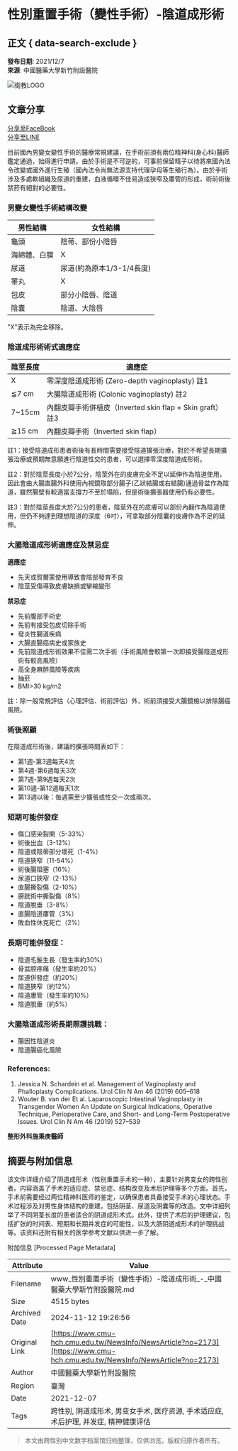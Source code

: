 # 性別重置手術（變性手術）-陰道成形術

## 正文 { data-search-exclude }


**發布日期**: 2021/12/7  
**來源**: 中國醫藥大學新竹附設醫院 

![衛教LOGO](https://www.cmu-hch.cmu.edu.tw/FileUploads/images/衛教LOGO_3.jpg)

## 文章分享
[分享至FaceBook](http://www.facebook.com/sharer.php?u=https://www.cmu-hch.cmu.edu.tw/NewsInfo/NewsArticle?no=2173 "分享至FaceBook")  
[分享至LINE](http://line.naver.jp/R/msg/text/?性別重置手術（變性手術）-陰道成形術%0D%0Ahttps://www.cmu-hch.cmu.edu.tw/NewsInfo/NewsArticle?no=2173 "分享至LINE")

目前國內男變女變性手術的醫療常規建議，在手術前須有兩位精神科(身心科)醫師鑑定通過，始得進行申請。由於手術是不可逆的，可事前保留精子以待將來國內法令改變或國外進行生殖（國內法令尚無法源支持代理孕母等生殖行為）。由於手術涉及多處軟組織及尿道的重建，血液循環不佳易造成狹窄及廔管的形成，術前術後禁菸有絕對的必要性。

### 男變女變性手術結構改變

| 男性結構 | 女性結構 |
| ---------- | ---------- |
| 龜頭      | 陰蒂、部份小陰唇 |
| 海綿體、白膜 | X          |
| 尿道      | 尿道(約為原本1/3-1/4長度) |
| 睪丸      | X          |
| 包皮      | 部分小陰唇、陰道 |
| 陰囊      | 陰道、大陰唇 |

"X"表示為完全移除。

### 陰道成形術術式適應症

| 陰莖長度   | 適應症                       |
|------------|-----------------------------|
| X          | 零深度陰道成形術 (Zero-depth vaginoplasty) 註1 |
| ≦7 cm     | 大腸陰道成形術 (Colonic vaginoplasty) 註2 |
| 7~15cm    | 內翻皮瓣手術併植皮（Inverted skin flap + Skin graft）註3 |
| ≧15 cm    | 內翻皮瓣手術（Inverted skin flap） |

註1：接受陰道成形患者術後有長時間需要接受陰道擴張治療，對於不希望長期擴張治療或預期無意願進行陰道性交的患者，可以選擇零深度陰道成形術。

註2：對於陰莖長度小於7公分，陰莖外在的皮膚完全不足以延伸作為陰道使用，因此會由大腸直腸外科使用內視鏡取部分腸子(乙狀結腸或右結腸)通過骨盆作為陰道，雖然腸壁有較適當支撐力不至於塌陷，但是術後擴張器使用仍有必要性。

註3：對於陰莖長度大於7公分的患者，陰莖外在的皮膚可以部份內翻作為陰道使用，但仍不夠達到理想陰道的深度（6吋），可拿取部分陰囊的皮膚作為不足的延伸。

### 大腸陰道成形術適應症及禁忌症

**適應症**

- 先天或賀爾蒙使用導致會陰部發育不良
- 陰莖受傷導致皮膚缺損或攣縮變形

**禁忌症**

- 先前腹部手術史
- 先前有接受包皮切除手術
- 發炎性腸道疾病
- 大腸直腸癌病史或家族史
- 先前陰道成形術效果不佳需二次手術（手術風險會較第一次即接受腸陰道成形術有較高風險）
- 高全身麻醉風險等疾病
- 抽菸
- BMI>30 kg/m2

註：除一般常規評估（心理評估、術前評估）外，術前須接受大腸鏡檢以排除腸癌風險。

### 術後照顧

在陰道成形術後，建議的擴張時間表如下：

- 第1週-第3週每天4次
- 第4週-第6週每天3次
- 第7週-第9週每天2次
- 第10週-第12週每天1次
- 第13週以後：每週需至少擴張或性交一次或兩次。

### 短期可能併發症

- 傷口感染裂開（5-33%）
- 術後出血（3-12%）
- 陰道或陰蒂部分壞死（1-4%）
- 陰道狹窄（11-54%）
- 術後腸阻塞（16%）
- 尿道口狹窄（2-13%）
- 直腸撕裂傷（2-10%）
- 膀胱術中撕裂傷（8%）
- 陰道脫垂（3-8%）
- 直腸陰道廔管（3%）
- 敗血性休克死亡（2%）

### 長期可能併發症：

- 陰道毛髮生長（發生率約30%）
- 骨盆腔疼痛（發生率約20%）
- 尿道併發症（約20%）
- 陰道狹窄（約12%）
- 陰道廔管（發生率約10%）
- 陰道脫垂（約5%）

### 大腸陰道成形術長期照護挑戰：

- 腸因性陰道炎
- 陰道腸癌化風險

### References:

1. Jessica N. Schardein et al. Management of Vaginoplasty and Phalloplasty Complications. Urol Clin N Am 46 (2019) 605–618
2. Wouter B. van der Et al. Laparoscopic Intestinal Vaginoplasty in Transgender Women An Update on Surgical Indications, Operative Technique, Perioperative Care, and Short- and Long-Term Postoperative Issues. Urol Clin N Am 46 (2019) 527–539

**整形外科施秉庚醫師**

## 摘要与附加信息

<!-- tcd_abstract -->
该文件详细介绍了阴道成形术（性别重置手术的一种），主要针对男变女的跨性别者。内容涵盖了手术的适应症、禁忌症、结构改变及术后护理等多个方面。首先，手术前需要经过两位精神科医师的鉴定，以确保患者具备接受手术的心理状态。手术过程涉及对男性身体结构的重建，包括阴茎、尿道及阴囊等的改造。文中详细列举了不同阴茎长度的患者适合的阴道成形术式。此外，提供了术后的护理建议，包括扩张的时间表、短期和长期并发症的可能性，以及大肠阴道成形术的护理挑战等。该资料还附有相关的医学参考文献以供进一步了解。
<!-- tcd_abstract_end -->

附加信息 [Processed Page Metadata]

| Attribute       | Value                                  |
|-----------------|----------------------------------------|
| Filename        | www_性別重置手術（變性手術）-陰道成形術_-_中國醫藥大學新竹附設醫院.md                             |
| Size            | 4515 bytes                           |
| Archived Date   | 2024-11-12 19:26:56                             |
| Original Link   | [https://www.cmu-hch.cmu.edu.tw/NewsInfo/NewsArticle?no=2173](https://www.cmu-hch.cmu.edu.tw/NewsInfo/NewsArticle?no=2173)                       |
| Author          | 中國醫藥大學新竹附設醫院                               |
| Region          | 臺灣                               |
| Date            | 2021-12-07                                 |
| Tags            | 跨性别, 阴道成形术, 男变女手术, 医疗资源, 手术适应症, 术后护理, 并发症, 精神健康评估                                 |
>
> 本文由跨性别中文数字档案馆归档整理，仅供浏览。版权归原作者所有。
>